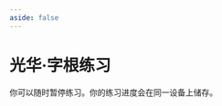 ```yaml
---
aside: false
---
```

# 光华·字根练习

你可以随时暂停练习。你的练习进度会在同一设备上储存。

<script setup>
import Train from "@/train/ZigenTrain.vue"
import ZigenMap from "@/zigen/ZigenMap.vue"
</script>
<div class="zigen-font">
<Train name="light" zigenUrl="/zigen-light.csv" :range="[0,]" :mode='"both"' :supplement='false' :ming='false' />
</div>

<ZigenMap :default-scheme="'light'" column-min-width="1.5rem" />
